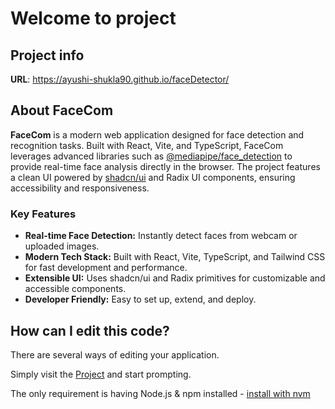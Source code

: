 # Welcome to  project

## Project info

**URL**:  https://ayushi-shukla90.github.io/faceDetector/

## About FaceCom

**FaceCom** is a modern web application designed for face detection and recognition tasks. Built with React, Vite, and TypeScript, FaceCom leverages advanced libraries such as [@mediapipe/face_detection](https://www.npmjs.com/package/@mediapipe/face_detection) to provide real-time face analysis directly in the browser. The project features a clean UI powered by [shadcn/ui](https://ui.shadcn.com/) and Radix UI components, ensuring accessibility and responsiveness.

### Key Features

- **Real-time Face Detection:** Instantly detect faces from webcam or uploaded images.
- **Modern Tech Stack:** Built with React, Vite, TypeScript, and Tailwind CSS for fast development and performance.
- **Extensible UI:** Uses shadcn/ui and Radix primitives for customizable and accessible components.
- **Developer Friendly:** Easy to set up, extend, and deploy.

## How can I edit this code?

There are several ways of editing your application.

Simply visit the [Project]( http://localhost:8080/) and start prompting.

The only requirement is having Node.js & npm installed - [install with nvm](https://github.com/nvm-sh/nvm#installing-and-updating)